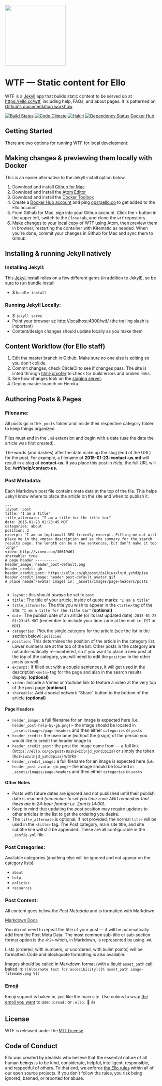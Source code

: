<img src="http://d324imu86q1bqn.cloudfront.net/uploads/user/avatar/641/large_Ello.1000x1000.png" width="200px" height="200px" />

# WTF — Static content for Ello

WTF is a [Jekyll](https://jekyllrb.com/) app that builds static content to be served up at https://ello.co/wtf, including help, FAQs, and about pages. It is patterned on [Github's documentation workflow](https://github.com/blog/1939-how-github-uses-github-to-document-github).

[![Build Status](https://travis-ci.org/ello/wtf.svg?branch=master)](https://travis-ci.org/ello/wtf)
[![Code Climate](https://codeclimate.com/github/ello/wtf/badges/gpa.svg)](https://codeclimate.com/github/ello/wtf)
[![Hakiri](https://hakiri.io/github/ello/wtf/master.svg)](https://hakiri.io/github/ello/wtf)
[![Dependency Status](https://gemnasium.com/ello/wtf.svg)](https://gemnasium.com/ello/wtf)
[Docker Hub](https://hub.docker.com/r/ello/wtf/)

## Getting Started

There are two options for running WTF for local development:

## Making changes & previewing them locally with Docker

This is an easier alternative to the Jekyll install option below.

1. Download and install [Github for Mac](https://desktop.github.com/)
2. Download and install the [Atom Editor](https://atom.io/)
3. Download and install the [Docker Toolbox](https://www.docker.com/docker-toolbox)
4. Create a [Docker Hub account](https://hub.docker.com/) and ping ops@ello.co to get added to the Ello account
5. From Github for Mac, sign into your Github account. Click the `+` button in the upper left, switch to the `Clone` tab, and clone the `wtf` repository.
6. Make changes to your local copy of WTF using Atom, then preview them in browser, restarting the container with Kitematic as needed. When you're done, commit your changes in Github for Mac and sync them to Github.

## Installing & running Jekyll natively

### Installing Jekyll:

This [Jekyll](http://jekyllrb.com/) install relies on a few different gems (in addition to Jekyll), so be sure to run bundle install:

- $ `bundle install`

### Running Jekyll Locally:

- $ `jekyll serve`
- Point your browser at: [http://localhost:4000/wtf/](http://localhost:4000/wtf/) (the trailing slash is important)
- Content/design changes should update locally as you make them

## Content Workflow (for Ello staff)

1. Edit the master branch in Github. Make sure no one else is editing so you don't collide.
2. Commit changes, check CircleCI to see if changes pass. The site is linted through [html-proofer](https://github.com/gjtorikian/html-proofer) to check for build errors and broken links.
3. See how changes look on the [staging server](http://ello-wtf-staging.herokuapp.com/wtf/).
4. Deploy master branch on Heroku.

## Authoring Posts & Pages

### Filename:

All posts go in the `_posts` folder and inside their respective category folder to keep things organized.

Files must end in the `.md` extension and begin with a date (use the date the article was first created).

The words (and dashes) after the date make up the slug (end of the URL) for the post. For example, a filename of **2015-01-23-contact-us.md** will result in a slug of **contact-us**. If you place this post in _Help_, the full URL will be: **/wtf/help/contact-us**.

### Post Metadata:

Each Markdown post file contains meta data at the top of the file. This helps Jekyll know where to place the article on the site and when to publish it.

```
---
layout: post
title: "I am a title"
title_alternate: "I am a title for the title bar"
date: 2015-01-23 01:23:45 MDT
categories: about
position: 3
excerpt: "I am an (optional) SEO-friendly excerpt. Filling me out will place me in the <meta> description and as the summary for the search results page. The length can be a few sentences, but don’t make it too long!"
video: http://vimeo.com/30619461
shareable: true
# page header ----------
header_image: header_post-default.png
header_credit: gb
header_credit_post: https://ello.co/gb/post/8s1kiwzxlnjd_yxhd3piza
header_credit_image: header_post-default_avatar.gif
# place header/avatar images in: _assets/images/page-headers/posts
---
```

- `layout:` this should _always_ be set to `post`
- `title:` The title of your article, inside of quote marks: `"I am a title"`
- `title_alternate:` The title you wish to appear in the `<title>` tag of the site: `"I am a title for the title bar"` **(optional)**
- `date:` The publish date of an article (or its last updated date): `2015-01-23 01:23:45 MDT` (remember to include your time zone at the end: i.e. `EST` or `MDT`)
- `categories:` Pick the single category for the article (see the list in the section below): `policies`
- `position:` This determines the position of the article in the category list. Lower numbers are at the top of the list. Other posts in the category are not auto-matically re-numbered, so if you want to place a new post at the top of the category, you will need to edit the `position` in the other posts as well.
- `excerpt:` If filled out with a couple sentences, it will get used in the description `<meta>` tag for the page and also in the search results display. **(optional)**
- `video:` Include a Vimeo or Youtube link to feature a video at the very top of the post page **(optional)**
- `shareable:` Add a social network “Share” button to the bottom of the article **(optional)**

#### Page Headers

- `header_image:` a full filename for an image is expected here (i.e. `header_post-help-by-gb.png`) – the image should be located in `_assets/images/page-headers` and then either `categories` or `posts`
- `header_credit:` the username (without the `@` sign) of the person you would like to credit the header image to
- `header_credit_post:` the post the image came from — a full link (`https://ello.co/gb/post/8s1kiwzxlnjd_yxhd3piza`) or simply the token (`8s1kiwzxlnjd_yxhd3piza`) works
- `header_credit_image:` a full filename for an image is expected here (i.e. `header_post-avatar-gb.png`) – the image should be located in `_assets/images/page-headers` and then either `categories` or `posts`

#### Other Notes

- Posts with future dates are ignored and not published until their publish date is reached _(remember to set you time zone AND remember that times are in 24-hour format: i.e. 2pm is 14:00)_.
- Keep in mind that updating the post position may require updates to other articles in the list to get the ordering you desire.
- The `title_alternate` is optional. If not provided, the normal `title` will be used in the `<title>` tag. The Post category, main site title, and site subtitle line will still be appended. These are all configurable in the `_config.yml` file.

### Post Categories:

Available categories (anything else will be ignored and not appear on the category lists)

- `about`
- `help`
- `policies`
- `resources`

### Post Content:

All content goes below the _Post Metadata_ and is formatted with Markdown.

[Markdown Docs](http://daringfireball.net/projects/markdown/syntax)

You do not need to repeat the title of your post — it will be automatically add from the Post Meta Data. The most common sub-title or sub-section format option is the `<h2>` which, in Markdown, is represented by using: `##`.

Lists (ordered, with numbers, or unordered, with bullet points) will be formatted. Code and blockquote formatting is also available.

Images should be called in Markdown format (with a liquid `asset_path` call baked in:
`![Alternate text for accesibility]({% asset_path image-filename.png %})`

### Emoji

Emoji support is baked in, just like the main site. Use colons to wrap [the emoji you want](http://www.emoji-cheat-sheet.com) to use: `:bread:` or `:ello:` :bread: :+1:

## License

WTF is released under the [MIT License](blob/master/LICENSE)

## Code of Conduct

Ello was created by idealists who believe that the essential nature of all human beings is to be kind, considerate, helpful, intelligent, responsible, and respectful of others. To that end, we enforce [the Ello rules](https://ello.co/wtf/policies/rules/) within all of our open source projects. If you don’t follow the rules, you risk being ignored, banned, or reported for abuse.
